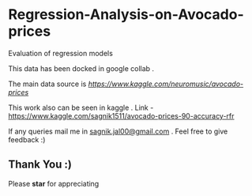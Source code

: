 # Regression-Analysis-on-Avocado-prices
Evaluation of regression models 


This data has been docked in google collab . 

The main data source is *https://www.kaggle.com/neuromusic/avocado-prices*

This work also can be seen in kaggle . Link - https://www.kaggle.com/sagnik1511/avocado-prices-90-accuracy-rfr

If any queries mail me in sagnik.jal00@gmail.com . Feel free to give feedback :)

## Thank You :)

Please **star** for appreciating
